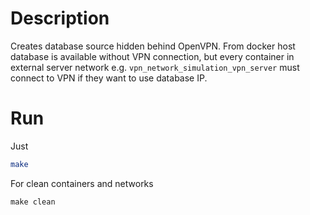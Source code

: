 # Description

Creates database source hidden behind OpenVPN.
From docker host database is available without VPN connection, but every container in external 
server network e.g. `vpn_network_simulation_vpn_server` must connect to VPN if they want to use database IP.

# Run

Just

```sh
make
```

For clean containers and networks

```shell
make clean
```
